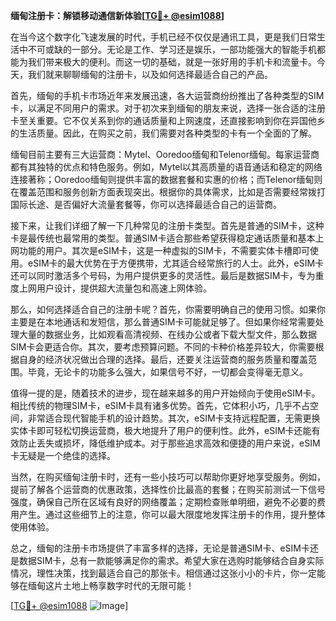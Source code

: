 **缅甸注册卡：解锁移动通信新体验[[TG💪+ @esim1088](https://t.me/s/esim1088)]**

在当今这个数字化飞速发展的时代，手机已经不仅仅是通讯工具，更是我们日常生活中不可或缺的一部分。无论是工作、学习还是娱乐，一部功能强大的智能手机都能为我们带来极大的便利。而这一切的基础，就是一张好用的手机卡和流量卡。今天，我们就来聊聊缅甸的注册卡，以及如何选择最适合自己的产品。

首先，缅甸的手机卡市场近年来发展迅速，各大运营商纷纷推出了各种类型的SIM卡，以满足不同用户的需求。对于初次来到缅甸的朋友来说，选择一张合适的注册卡至关重要。它不仅关系到你的通话质量和上网速度，还直接影响到你在异国他乡的生活质量。因此，在购买之前，我们需要对各种类型的卡有一个全面的了解。

缅甸目前主要有三大运营商：Mytel、Ooredoo缅甸和Telenor缅甸。每家运营商都有其独特的优点和特色服务。例如，Mytel以其高质量的语音通话和稳定的网络连接著称；Ooredoo缅甸则提供丰富的数据套餐和实惠的价格；而Telenor缅甸则在覆盖范围和服务创新方面表现突出。根据你的具体需求，比如是否需要经常拨打国际长途、是否偏好大流量套餐等，你可以选择最适合自己的运营商。

接下来，让我们详细了解一下几种常见的注册卡类型。首先是普通的SIM卡，这种卡是最传统也最常用的类型。普通SIM卡适合那些希望获得稳定通话质量和基本上网功能的用户。其次是eSIM卡，这是一种虚拟的SIM卡，不需要实体卡槽即可使用。eSIM卡的最大优势在于方便携带，尤其适合经常旅行的人士。此外，eSIM卡还可以同时激活多个号码，为用户提供更多的灵活性。最后是数据SIM卡，专为重度上网用户设计，提供超大流量包和高速上网体验。

那么，如何选择适合自己的注册卡呢？首先，你需要明确自己的使用习惯。如果你主要是在本地通话和发短信，那么普通SIM卡可能就足够了。但如果你经常需要处理大量的数据业务，比如观看高清视频、在线办公或者下载大型文件，那么数据SIM卡会更适合你。其次，要考虑预算问题。不同的卡种价格差异较大，你需要根据自身的经济状况做出合理的选择。最后，还要关注运营商的服务质量和覆盖范围。毕竟，无论卡的功能多么强大，如果信号不好，一切都会变得毫无意义。

值得一提的是，随着技术的进步，现在越来越多的用户开始倾向于使用eSIM卡。相比传统的物理SIM卡，eSIM卡具有诸多优势。首先，它体积小巧，几乎不占空间，非常适合现代智能手机的设计趋势。其次，eSIM卡支持远程配置，无需更换实体卡即可轻松切换运营商，极大地提升了用户的便利性。此外，eSIM卡还能有效防止丢失或损坏，降低维护成本。对于那些追求高效和便捷的用户来说，eSIM卡无疑是一个绝佳的选择。

当然，在购买缅甸注册卡时，还有一些小技巧可以帮助你更好地享受服务。例如，提前了解各个运营商的优惠政策，选择性价比最高的套餐；在购买前测试一下信号强度，确保自己所在区域有良好的网络覆盖；定期检查账单明细，避免不必要的费用产生。通过这些细节上的注意，你可以最大限度地发挥注册卡的作用，提升整体使用体验。

总之，缅甸的注册卡市场提供了丰富多样的选择，无论是普通SIM卡、eSIM卡还是数据SIM卡，总有一款能够满足你的需求。希望大家在选购时能够结合自身实际情况，理性决策，找到最适合自己的那张卡。相信通过这张小小的卡片，你一定能够在缅甸这片土地上畅享数字时代的无限可能！

[[TG💪+ @esim1088](https://t.me/s/esim1088) ![Image](https://i.postimg.cc/4NQfJmqS/Snipaste-2025-05-13-00-14-12.png)]